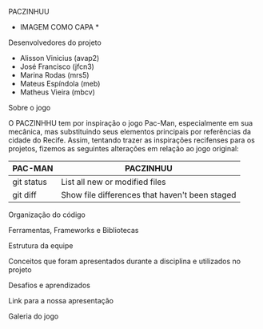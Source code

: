 PACZINHUU
* IMAGEM COMO CAPA *

Desenvolvedores do projeto
- Alisson Vinicius (avap2)
- José Francisco (jfcn3)
- Marina Rodas (mrs5)
- Mateus Espíndola (meb)
- Matheus Vieira (mbcv)

Sobre o jogo
  
O PACZINHHU tem por inspiração o jogo Pac-Man, especialmente em sua mecânica, mas substituindo seus elementos principais por referências da cidade do Recife. Assim, tentando trazer as inspirações recifenses para os projetos, fizemos as seguintes alterações em relação ao jogo original:

| PAC-MAN | PACZINHUU |
| --- | --- |
| git status | List all new or modified files |
| git diff | Show file differences that haven't been staged |






Organização do código 

Ferramentas, Frameworks e Bibliotecas

Estrutura da equipe

Conceitos que foram apresentados durante a disciplina e utilizados no projeto

Desafios e aprendizados

Link para a nossa apresentação

Galeria do jogo








